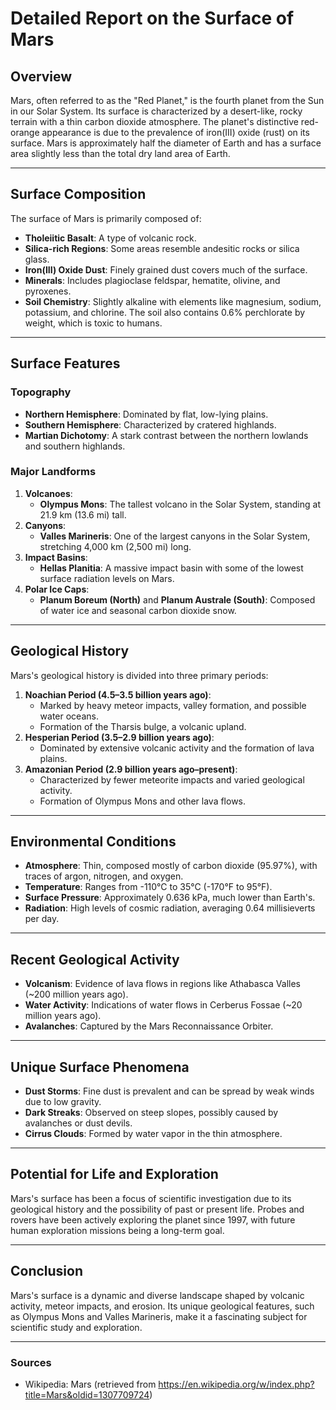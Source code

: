 # Detailed Report on the Surface of Mars

## Overview
Mars, often referred to as the "Red Planet," is the fourth planet from the Sun in our Solar System. Its surface is characterized by a desert-like, rocky terrain with a thin carbon dioxide atmosphere. The planet's distinctive red-orange appearance is due to the prevalence of iron(III) oxide (rust) on its surface. Mars is approximately half the diameter of Earth and has a surface area slightly less than the total dry land area of Earth.

---

## Surface Composition
The surface of Mars is primarily composed of:
- **Tholeiitic Basalt**: A type of volcanic rock.
- **Silica-rich Regions**: Some areas resemble andesitic rocks or silica glass.
- **Iron(III) Oxide Dust**: Finely grained dust covers much of the surface.
- **Minerals**: Includes plagioclase feldspar, hematite, olivine, and pyroxenes.
- **Soil Chemistry**: Slightly alkaline with elements like magnesium, sodium, potassium, and chlorine. The soil also contains 0.6% perchlorate by weight, which is toxic to humans.

---

## Surface Features
### **Topography**
- **Northern Hemisphere**: Dominated by flat, low-lying plains.
- **Southern Hemisphere**: Characterized by cratered highlands.
- **Martian Dichotomy**: A stark contrast between the northern lowlands and southern highlands.

### **Major Landforms**
1. **Volcanoes**:
   - **Olympus Mons**: The tallest volcano in the Solar System, standing at 21.9 km (13.6 mi) tall.
2. **Canyons**:
   - **Valles Marineris**: One of the largest canyons in the Solar System, stretching 4,000 km (2,500 mi) long.
3. **Impact Basins**:
   - **Hellas Planitia**: A massive impact basin with some of the lowest surface radiation levels on Mars.
4. **Polar Ice Caps**:
   - **Planum Boreum (North)** and **Planum Australe (South)**: Composed of water ice and seasonal carbon dioxide snow.

---

## Geological History
Mars's geological history is divided into three primary periods:
1. **Noachian Period (4.5–3.5 billion years ago)**:
   - Marked by heavy meteor impacts, valley formation, and possible water oceans.
   - Formation of the Tharsis bulge, a volcanic upland.
2. **Hesperian Period (3.5–2.9 billion years ago)**:
   - Dominated by extensive volcanic activity and the formation of lava plains.
3. **Amazonian Period (2.9 billion years ago–present)**:
   - Characterized by fewer meteorite impacts and varied geological activity.
   - Formation of Olympus Mons and other lava flows.

---

## Environmental Conditions
- **Atmosphere**: Thin, composed mostly of carbon dioxide (95.97%), with traces of argon, nitrogen, and oxygen.
- **Temperature**: Ranges from -110°C to 35°C (-170°F to 95°F).
- **Surface Pressure**: Approximately 0.636 kPa, much lower than Earth's.
- **Radiation**: High levels of cosmic radiation, averaging 0.64 millisieverts per day.

---

## Recent Geological Activity
- **Volcanism**: Evidence of lava flows in regions like Athabasca Valles (~200 million years ago).
- **Water Activity**: Indications of water flows in Cerberus Fossae (~20 million years ago).
- **Avalanches**: Captured by the Mars Reconnaissance Orbiter.

---

## Unique Surface Phenomena
- **Dust Storms**: Fine dust is prevalent and can be spread by weak winds due to low gravity.
- **Dark Streaks**: Observed on steep slopes, possibly caused by avalanches or dust devils.
- **Cirrus Clouds**: Formed by water vapor in the thin atmosphere.

---

## Potential for Life and Exploration
Mars's surface has been a focus of scientific investigation due to its geological history and the possibility of past or present life. Probes and rovers have been actively exploring the planet since 1997, with future human exploration missions being a long-term goal.

---

## Conclusion
Mars's surface is a dynamic and diverse landscape shaped by volcanic activity, meteor impacts, and erosion. Its unique geological features, such as Olympus Mons and Valles Marineris, make it a fascinating subject for scientific study and exploration.

---

### Sources
- Wikipedia: Mars (retrieved from https://en.wikipedia.org/w/index.php?title=Mars&oldid=1307709724)